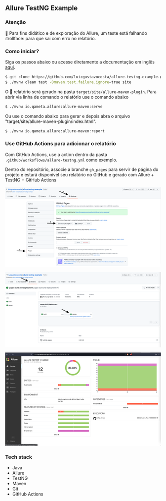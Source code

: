 
## Allure TestNG Example

### Atenção
:stop_sign: Para fins didático e de exploração do Allure, um teste está falhando :trollface: para que sai com erro no relatório.

### Como iniciar?

Siga os passos abaixo ou acesse diretamente a documentação em inglês [aqui](https://github.com/allure-examples/allure-testng-example).

```bash
$ git clone https://github.com/luizgustavocosta/allure-testng-example.git
$ ./mvnw clean test -Dmaven.test.failure.ignore=true site
```

O :page_facing_up: relatório será gerado na pasta `target/site/allure-maven-plugin`. 
Para abrir via linha de comando o relatório use o comando abaixo

```bash
$ ./mvnw io.qameta.allure:allure-maven:serve
```

Ou use o comando abaixo para gerar e depois abra o arquivo "target/site/allure-maven-plugin/index.html".

```bash
$ ./mvnw io.qameta.allure:allure-maven:report
```

### Use GitHub Actions para adicionar o relatório
Com GitHub Actions, use a action dentro da pasta ```.github/worksflows/allure-testng.yml``` como exemplo.

Dentro do repositório, associe a branche ```gh_pages``` para servir de página do projeto e estará disponível seu relatório no GitHub e gerado com Allure + TestNG + GitHub Actions

![img.png](static/ConfigGH_Pages.png)

![img.png](static/Actions_GH_Pages.png)

![img.png](static/Allure_Report.png)

### Tech stack
- Java
- Allure
- TestNG
- Maven
- Git
- GitHub Actions
